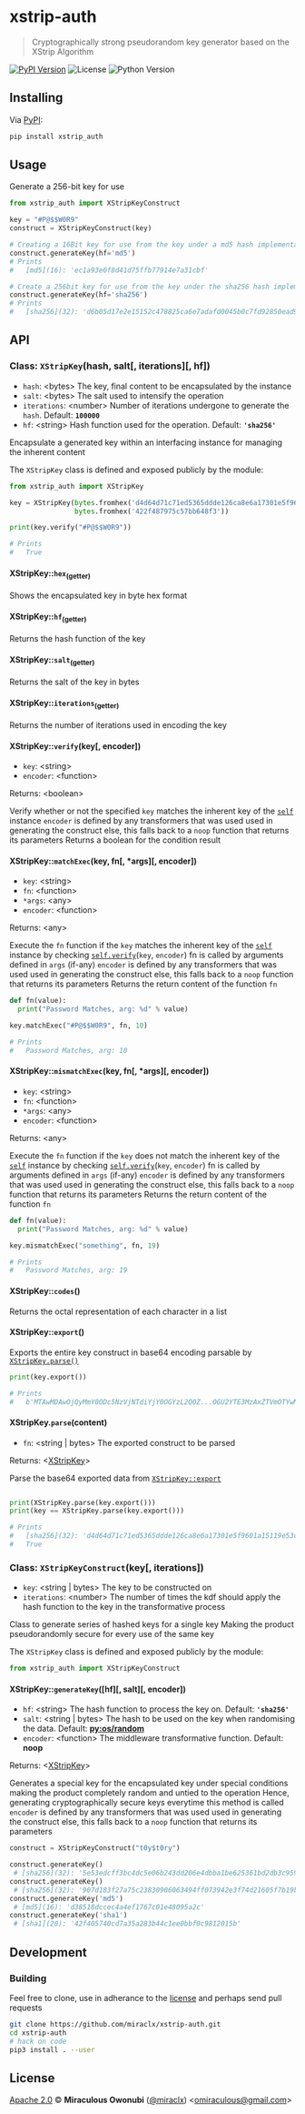 # xstrip-auth

> Cryptographically strong pseudorandom key generator based on the XStrip Algorithm

[![PyPI Version][pypi-image]][pypi-url]
![License][license-image]
![Python Version][version-image]

## Installing

Via [PyPI][pypi-url]:

``` bash
pip install xstrip_auth
```

## Usage

Generate a 256-bit key for use

``` python
from xstrip_auth import XStripKeyConstruct

key = "#P@$$W0R9"
construct = XStripKeyConstruct(key)

# Creating a 16Bit key for use from the key under a md5 hash implementation
construct.generateKey(hf='md5')
# Prints
#   [md5](16): 'ec1a93e0f8d41d75ffb77914e7a31cbf'

# Create a 256bit key for use from the key under the sha256 hash implementation
construct.generateKey(hf='sha256')
# Prints
#   [sha256](32): 'd6b05d17e2e15152c478825ca6e7adafd0045b0c7fd92850ead98bad0cced9a4'
```

## API

### <a id="xstripkey"></a> Class: `XStripKey`(hash, salt[, iterations][, hf])

* `hash`: &lt;bytes&gt; The key, final content to be encapsulated by the instance
* `salt`: &lt;bytes&gt; The salt used to intensify the operation
* `iterations`: &lt;number&gt; Number of iterations undergone to generate the `hash`. Default: **`100000`**
* `hf`: &lt;string&gt; Hash function used for the operation. Default: **`'sha256'`**

Encapsulate a generated key within an interfacing instance for managing the inherent content

The `XStripKey` class is defined and exposed publicly by the module:
``` python
from xstrip_auth import XStripKey

key = XStripKey(bytes.fromhex('d4d64d71c71ed5365ddde126ca8e6a17301e5f9601a15119e53c2f91def21f11'),
                bytes.fromhex('422f487975c57bb648f3'))

print(key.verify("#P@$$W0R9"))

# Prints
#   True
```

#### XStripKey::`hex`<sub>(getter)</sub>

Shows the encapsulated key in byte hex format

#### XStripKey::`hf`<sub>(getter)</sub>

Returns the hash function of the key

#### XStripKey::`salt`<sub>(getter)</sub>

Returns the salt of the key in bytes

#### XStripKey::`iterations`<sub>(getter)</sub>

Returns the number of iterations used in encoding the key

#### <a id="xstripkey_verify"></a> XStripKey::`verify`(key[, encoder])

* `key`: &lt;string&gt;
* `encoder`: &lt;function&gt;

Returns: &lt;boolean&gt;

Verify whether or not the specified `key` matches the inherent key of the [`self`](#xstripkey) instance
`encoder` is defined by any transformers that was used used in generating the construct else, this falls back to a `noop` function that returns its parameters
Returns a boolean for the condition result

#### <a id="xstripkey_matchexec"></a> XStripKey::`matchExec`(key, fn[, *args][, encoder])

* `key`: &lt;string&gt;
* `fn`: &lt;function&gt;
* `*args`: &lt;any&gt;
* `encoder`: &lt;function&gt;

Returns: &lt;any&gt;

Execute the `fn` function if the `key` matches the inherent key of the [`self`](#xstripkey) instance by checking [`self.verify`](#xstripkey_verify)(`key`, `encoder`)
fn is called by arguments defined in `args` (if-any)
`encoder` is defined by any transformers that was used used in generating the construct else, this falls back to a `noop` function that returns its parameters
Returns the return content of the function `fn`

``` python
def fn(value):
  print("Password Matches, arg: %d" % value)

key.matchExec("#P@$$W0R9", fn, 10)

# Prints
#   Password Matches, arg: 10
```

#### <a id="xstripkey_mismatchexec"></a> XStripKey::`mismatchExec`(key, fn[, *args][, encoder])

* `key`: &lt;string&gt;
* `fn`: &lt;function&gt;
* `*args`: &lt;any&gt;
* `encoder`: &lt;function&gt;

Returns: &lt;any&gt;

Execute the `fn` function if the `key` does not match the inherent key of the [`self`](#xstripkey) instance by checking [`self.verify`](#xstripkey_verify)(`key`, `encoder`)
fn is called by arguments defined in `args` (if-any)
`encoder` is defined by any transformers that was used used in generating the construct else, this falls back to a `noop` function that returns its parameters
Returns the return content of the function `fn`

``` python
def fn(value):
  print("Password Matches, arg: %d" % value)

key.mismatchExec("something", fn, 19)

# Prints
#   Password Matches, arg: 19
```

#### <a id="xstripkey_codes"></a> XStripKey::`codes`()

Returns the octal representation of each character in a list

#### <a id="xstripkey_export"></a> XStripKey::`export`()

Exports the entire key construct in base64 encoding parsable by [`XStripKey.parse()`](#xstripkey_parse)

``` python
print(key.export())

# Prints
#   b'MTAwMDAwOjQyMmY0ODc5NzVjNTdiYjY0OGYzL2Q0Z...OGU2YTE3MzAxZTVmOTYwMWExNTExOWU1M2MyZjkxZGVmMjFmMTE='
```

#### <a id="xstripkey_parse"></a> XStripKey.`parse`(content)

* `fn`: &lt;string | bytes&gt; The exported construct to be parsed

Returns: &lt;[XStripKey](#xstripkey)&gt;

Parse the base64 exported data from [`XStripKey::export`](#xstripkey_export)

``` python

print(XStripKey.parse(key.export()))
print(key == XStripKey.parse(key.export()))

# Prints
#   [sha256](32): 'd4d64d71c71ed5365ddde126ca8e6a17301e5f9601a15119e53c2f91def21f11'
#   True
```

### <a id="xstripkeyconstruct"></a> Class: `XStripKeyConstruct`(key[, iterations])

* `key`: &lt;string | bytes&gt; The key to be constructed on
* `iterations`: &lt;number&gt; The number of times the kdf should apply the hash function to the key in the transformative process

Class to generate series of hashed keys for a single key
Making the product pseudorandomly secure for every use of the same key

The `XStripKey` class is defined and exposed publicly by the module:
``` python
from xstrip_auth import XStripKeyConstruct
```

#### <a id="xstripkeyconstruct_generatekey"></a> XStripKey::`generateKey`([hf][, salt][, encoder])

* `hf`: &lt;string&gt; The hash function to process the key on. Default: **`'sha256'`**
* `salt`: &lt;string | bytes&gt; The hash to be used on the key when randomising the data. Default: [**<py:os/random>**][pyosrandom]
* `encoder`: &lt;function&gt; The middleware transformative function. Default: **noop**

Returns: &lt;[XStripKey](#xstripkey)&gt;

Generates a special key for the encapsulated key under special conditions making the product completely random and untied to the operation
Hence, generating cryptographically secure keys everytime this method is called
`encoder` is defined by any transformers that was used used in generating the construct else, this falls back to a `noop` function that returns its parameters

``` python
construct = XStripKeyConstruct("t0y$t0ry")

construct.generateKey()
 # [sha256](32): '5e53edcff3bc4dc5e06b243dd206e4dbba1be625361bd2db3c9599edec217f01'
construct.generateKey()
 # [sha256](32): '907d183f27a75c23830906063494ff073942e3f74d21605f7b19b16a7d94df06'
construct.generateKey('md5')
 # [md5](16): 'd38518dccec4a4ef1767c01e48095a2c'
construct.generateKey('sha1')
 # [sha1](20): '42f405740cd7a35a283b44c1ee0bbf0c9812015b'
```

## Development

### Building

Feel free to clone, use in adherance to the [license](#license) and perhaps send pull requests

``` bash
git clone https://github.com/miraclx/xstrip-auth.git
cd xstrip-auth
# hack on code
pip3 install . --user
```

## License

[Apache 2.0][license] © **Miraculous Owonubi** ([@miraclx][author-url]) &lt;omiraculous@gmail.com&gt;

[license]:  LICENSE 'Apache 2.0 License'
[author-url]: https://github.com/miraclx

[pypi-url]: https://pypi.org/project/xstrip-auth
[pypi-image]: https://img.shields.io/pypi/v/xstrip-auth.svg?color=red&label=xstrip-auth&style=popout-square
[license-image]: https://img.shields.io/pypi/l/xstrip-auth.svg?color=green&label=License&style=popout-square
[version-image]: https://img.shields.io/pypi/pyversions/xstrip-auth.svg?color=blue&label=PythonVersion&style=popout-square

[pyosrandom]: https://pypi.org/project/xstrip-auth
